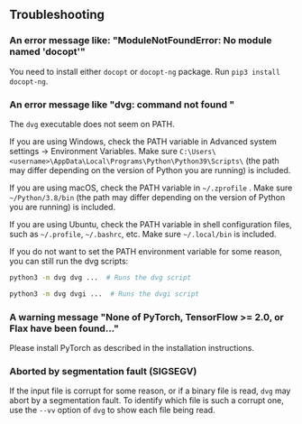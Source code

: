 ## Troubleshooting

### <a id="no-docopt" /> An error message like: "ModuleNotFoundError: No module named 'docopt'"

You need to install either `docopt` or `docopt-ng` package. Run `pip3 install docopt-ng`.

### <a id="command-not-found" /> An error message like "dvg: command not found "

The `dvg` executable does not seem on PATH.

If you are using Windows, check the PATH variable in Advanced system settings -> Environment Variables.
Make sure `C:\Users\<username>\AppData\Local\Programs\Python\Python39\Scripts\` (the path may differ depending on the version of Python you are running) is included.

If you are using macOS, check the PATH variable in `~/.zprofile` .
Make sure `~/Python/3.8/bin` (the path may differ depending on the version of Python you are running) is included.

If you are using Ubuntu, check the PATH variable in shell configuration files, such as `~/.profile`, `~/.bashrc`, etc. Make sure `~/.local/bin` is included.

If you do not want to set the PATH environment variable for some reason, you can still run the dvg scripts:

```sh
python3 -m dvg dvg ...  # Runs the dvg script
```

```sh
python3 -m dvg dvgi ...  # Runs the dvgi script
```

### <a id="none-of-pytorch" /> A warning message "None of PyTorch, TensorFlow >= 2.0, or Flax have been found..."

Please install PyTorch as described in the installation instructions.

### <a id="segfault" /> Aborted by segmentation fault (SIGSEGV)

If the input file is corrupt for some reason, or if a binary file is read, `dvg` may abort by a segmentation fault. To identify which file is such a corrupt one, use the `--vv` option of `dvg` to show each file being read.
